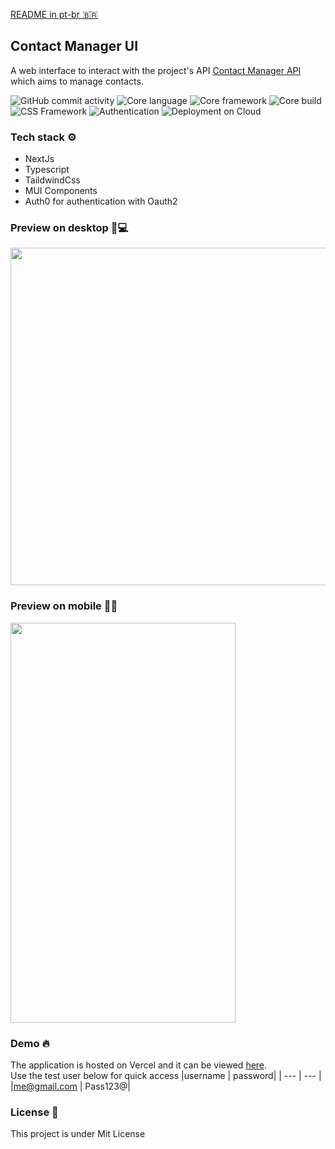 [README in pt-br :brazil:](https://github.com/neemiassgc/contact-manager-ui)
## Contact Manager UI
A web interface to interact with the project's API [Contact Manager API](https://github.com/neemiassgc/contacts-manager-api) which aims to manage contacts.

![GitHub commit activity](https://img.shields.io/github/commit-activity/t/neemiassgc/contacts-manager-ui)
![Core language](https://img.shields.io/badge/Language-Typescript-3178C6?logo=typescript)
![Core framework](https://img.shields.io/badge/Framework-Nextjs-000000?logo=next.js)
![Core build](https://img.shields.io/badge/MUI-Components-007FFF?logo=mui)
![CSS Framework](https://img.shields.io/badge/Css-Tailwind%20Css-06B6D4?logo=tailwind%20css)
![Authentication](https://img.shields.io/badge/Authentication-Auth0-EB5424?logo=auth0)
![Deployment on Cloud](https://img.shields.io/badge/Deployment-Vercel-000000?logo=vercel)

### Tech stack :gear:
* NextJs
* Typescript
* TaildwindCss
* MUI Components
* Auth0 for authentication with Oauth2

### Preview on desktop :eyes::computer:
<img src="https://static-10.s3.sa-east-1.amazonaws.com/contact-manager-ui/desktop-preview.gif" width="960" height="540"/>

### Preview on mobile :eyes::iphone:
<img src="https://static-10.s3.sa-east-1.amazonaws.com/contact-manager-ui/mobile-preview.gif" width="360" height="640"/>

### Demo :fire:
The application is hosted on Vercel and it can be viewed [here](https://contact-manager-ui.vercel.app/).  
Use the test user below for quick access
|username | password|
| --- | --- |
|me@gmail.com | Pass123@|

### License :memo:
This project is under Mit License
